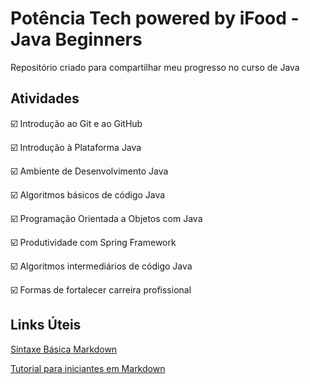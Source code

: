 # Potência Tech powered by iFood - Java Beginners
Repositório criado para compartilhar meu progresso no curso de Java


## Atividades
:ballot_box_with_check: Introdução ao Git e ao GitHub

:ballot_box_with_check: Introdução à Plataforma Java

:ballot_box_with_check: Ambiente de Desenvolvimento Java

:ballot_box_with_check: Algoritmos básicos de código Java

:ballot_box_with_check: Programação Orientada a Objetos com Java

:ballot_box_with_check: Produtividade com Spring Framework

:ballot_box_with_check: Algoritmos intermediários de código Java

:ballot_box_with_check: Formas de fortalecer carreira profissional

## Links Úteis
[Sintaxe Básica Markdown](https://www.markdownguide.org/)

[Tutorial para iniciantes em Markdown](https://www.markdowntutorial.com/)
